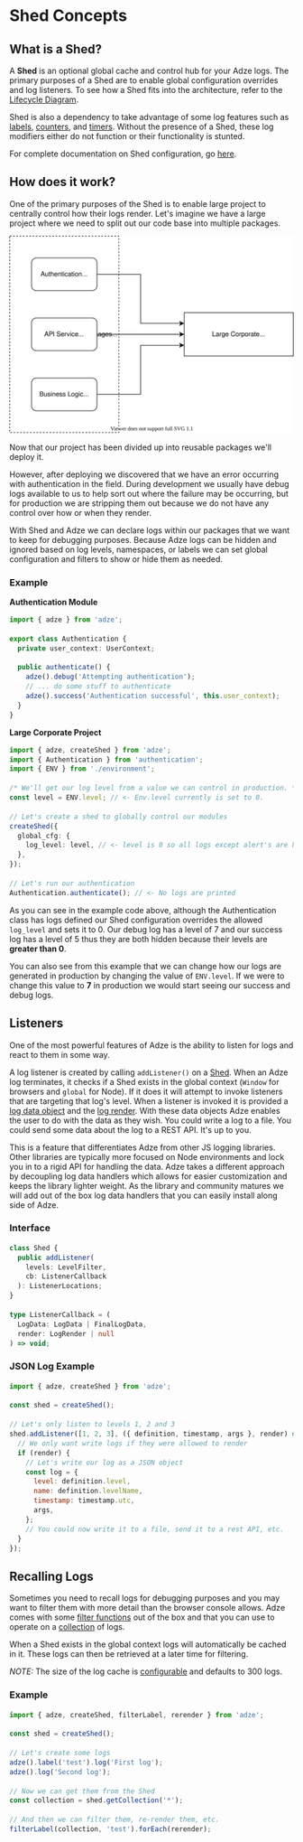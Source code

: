 # Shed Concepts

## What is a Shed?

A **Shed** is an optional global cache and control hub for your Adze logs. The primary purposes of a Shed are to enable global configuration overrides and log listeners. To see how a Shed fits into the architecture, refer to the [Lifecycle Diagram](adze-concepts.html#lifecycle).

Shed is also a dependency to take advantage of some log features such as [labels](modifiers.md#labels), [counters](modifiers.md#count), and [timers](modifiers.md#time). Without the presence of a Shed, these log modifiers either do not function or their functionality is stunted.

For complete documentation on Shed configuration, go [here](/config/#shed-configuration).

## How does it work?

One of the primary purposes of the Shed is to enable large project to centrally control how their logs render. Let's imagine we have a large project where we need to split out our code base into multiple packages.

![Large corporate project with broken into packages](./assets/large-project.svg)

Now that our project has been divided up into reusable packages we'll deploy it.

However, after deploying we discovered that we have an error occurring with authentication in the field. During development we usually have debug logs available to us to help sort out where the failure may be occurring, but for production we are stripping them out because we do not have any control over how or when they render.

With Shed and Adze we can declare logs within our packages that we want to keep for debugging purposes. Because Adze logs can be hidden and ignored based on log levels, namespaces, or labels we can set global configuration and filters to show or hide them as needed.

### Example

**Authentication Module**

```typescript
import { adze } from 'adze';

export class Authentication {
  private user_context: UserContext;

  public authenticate() {
    adze().debug('Attempting authentication');
    // ... do some stuff to authenticate
    adze().success('Authentication successful', this.user_context);
  }
}
```

**Large Corporate Project**

```typescript
import { adze, createShed } from 'adze';
import { Authentication } from 'authentication';
import { ENV } from './environment';

/* We'll get our log level from a value we can control in production. */
const level = ENV.level; // <- Env.level currently is set to 0.

// Let's create a shed to globally control our modules
createShed({
  global_cfg: {
    log_level: level, // <- level is 0 so all logs except alert's are hidden
  },
});

// Let's run our authentication
Authentication.authenticate(); // <- No logs are printed
```

As you can see in the example code above, although the Authentication class has logs defined our Shed configuration overrides the allowed `log_level` and sets it to 0. Our debug log has a level of 7 and our success log has a level of 5 thus they are both hidden because their levels are **greater than 0**.

You can also see from this example that we can change how our logs are generated in production by changing the value of `ENV.level`. If we were to change this value to **7** in production we would start seeing our success and debug logs.

## Listeners

One of the most powerful features of Adze is the ability to listen for logs and react to them in some way.

A log listener is created by calling `addListener()` on a [Shed](#shed-concepts). When an Adze log terminates, it checks if a Shed exists in the global context (`Window` for browsers and `global` for Node). If it does it will attempt to invoke listeners that are targeting that log's level. When a listener is invoked it is provided a [log data object](data.md#log-data) and the [log render](data.md#log-render). With these data objects Adze enables the user to do with the data as they wish. You could write a log to a file. You could send some data about the log to a REST API. It's up to you.

This is a feature that differentiates Adze from other JS logging libraries. Other libraries are typically more focused on Node environments and lock you in to a rigid API for handling the data. Adze takes a different approach by decoupling log data handlers which allows for easier customization and keeps the library lighter weight. As the library and community matures we will add out of the box log data handlers that you can easily install along side of Adze.

### Interface

```typescript
class Shed {
  public addListener(
    levels: LevelFilter,
    cb: ListenerCallback
  ): ListenerLocations;
}

type ListenerCallback = (
  LogData: LogData | FinalLogData,
  render: LogRender | null
) => void;
```

### JSON Log Example

```javascript
import { adze, createShed } from 'adze';

const shed = createShed();

// Let's only listen to levels 1, 2 and 3
shed.addListener([1, 2, 3], ({ definition, timestamp, args }, render) => {
  // We only want write logs if they were allowed to render
  if (render) {
    // Let's write our log as a JSON object
    const log = {
      level: definition.level,
      name: definition.levelName,
      timestamp: timestamp.utc,
      args,
    };
    // You could now write it to a file, send it to a rest API, etc.
  }
});
```

## Recalling Logs

Sometimes you need to recall logs for debugging purposes and you may want to filter them with more detail than the browser console allows. Adze comes with some [filter functions](filtering-and-utility-functions.md) out of the box and that you can use to operate on a [collection](data.md#collection) of logs.

When a Shed exists in the global context logs will automatically be cached in it. These logs can then be retrieved at a later time for filtering.

_NOTE:_ The size of the log cache is [configurable](/config/#shed-configuration) and defaults to 300 logs.

### Example

```javascript
import { adze, createShed, filterLabel, rerender } from 'adze';

const shed = createShed();

// Let's create some logs
adze().label('test').log('First log');
adze().log('Second log');

// Now we can get them from the Shed
const collection = shed.getCollection('*');

// And then we can filter them, re-render them, etc.
filterLabel(collection, 'test').forEach(rerender);
```
